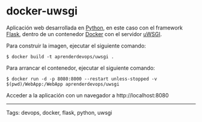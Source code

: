 # docker-uwsgi
Aplicación web desarrollada en [Python](https://www.python.org/), en este caso con el framework [Flask](http://flask.pocoo.org/), dentro de un contenedor [Docker](https://www.docker.com/) con el servidor [uWSGI](https://uwsgi-docs.readthedocs.io/en/latest/).

Para construir la imagen, ejecutar el siguiente comando:
```
$ docker build -t aprenderdevops/uwsgi .
```

Para arrancar el contenedor, ejecutar el siguiente comando:
```
$ docker run -d -p 8080:8000 --restart unless-stopped -v $(pwd)/WebApp:/WebApp aprenderdevops/uwsgi
```

Acceder a la aplicación con un navegador a http://localhost:8080

---

Tags: devops, docker, flask, python, uwsgi
